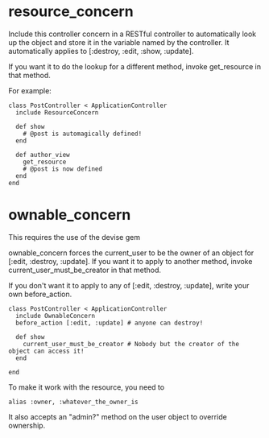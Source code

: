 # resource_concern
Include this controller concern in a RESTful controller to automatically look up the object and store it in the variable named by the controller. It automatically applies to [:destroy, :edit, :show, :update].

If you want it to do the lookup for a different method, invoke get_resource in that method.

For example:
```
class PostController < ApplicationController
  include ResourceConcern
  
  def show
    # @post is automagically defined!
  end
  
  def author_view
    get_resource
    # @post is now defined
  end
end
```

# ownable_concern
This requires the use of the devise gem 

ownable_concern forces the current_user to be the owner of an object for [:edit, :destroy, :update]. If you want it to apply to another method, invoke current_user_must_be_creator in that method.  

If you don't want it to apply to any of [:edit, :destroy, :update], write your own before_action.

```
class PostController < ApplicationController
  include OwnableConcern
  before_action [:edit, :update] # anyone can destroy!
  
  def show
    current_user_must_be_creator # Nobody but the creator of the object can access it!
  end
  
end
```
To make it work with the resource, you need to 
```
alias :owner, :whatever_the_owner_is
```

It also accepts an "admin?" method on the user object to override ownership.
